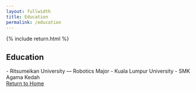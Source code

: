 ```yaml
---
layout: fullwidth
title: Education
permalink: /education
---
```


{% include return.html %}

<section class="education-list">
  <h1>Education</h1>
  - Ritsumeikan University — Robotics Major  
  - Kuala Lumpur University  
  - SMK Agama Kedah  
</section>

<footer class="page-return-footer">
  <a href="/" class="return-btn">Return to Home</a>
</footer>
